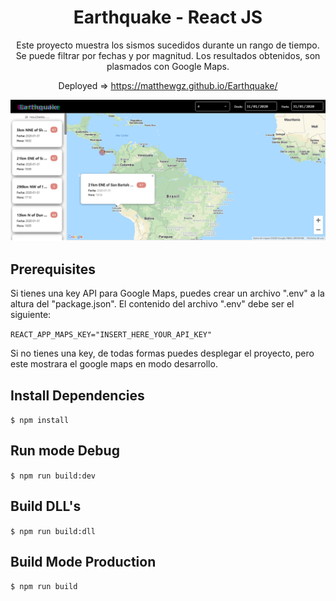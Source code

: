 


<div align="center">

# Earthquake - React JS

Este proyecto muestra los sismos sucedidos durante un rango de tiempo. Se puede filtrar por fechas y por magnitud. 
Los resultados obtenidos, son plasmados con Google Maps.

Deployed => https://matthewgz.github.io/Earthquake/

![Demo](demo/demo.png)

</div>

## Prerequisites
Si tienes una key API para Google Maps, puedes crear un archivo ".env" a la altura del "package.json". El contenido del archivo ".env" debe ser el siguiente:

`REACT_APP_MAPS_KEY="INSERT_HERE_YOUR_API_KEY"`

Si no tienes una key, de todas formas puedes desplegar el proyecto, pero este mostrara el google maps en modo desarrollo.

## Install Dependencies
`$ npm install`

## Run mode Debug
`$ npm run build:dev`

## Build DLL's
`$ npm run build:dll`

## Build Mode Production
`$ npm run build`
